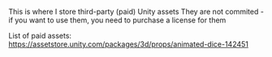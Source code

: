 This is where I store third-party (paid) Unity assets
They are not commited - if you want to use them, you need to purchase a license for them

List of paid assets:
https://assetstore.unity.com/packages/3d/props/animated-dice-142451